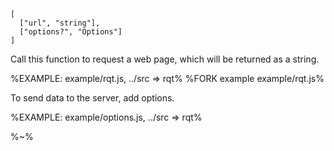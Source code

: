 ```## async rqt => string
[
  ["url", "string"],
  ["options?", "Options"]
]
```

Call this function to request a web page, which will be returned as a string.

%EXAMPLE: example/rqt.js, ../src => rqt%
%FORK example example/rqt.js%

To send data to the server, add options.

%EXAMPLE: example/options.js, ../src => rqt%

%~%